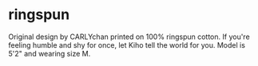 # ringspun
Original design by CARLYchan printed on 100% ringspun cotton. If you're feeling humble and shy for once, let Kiho tell the world for you. Model is 5'2" and wearing size M. 
